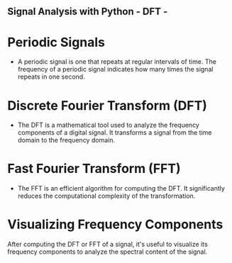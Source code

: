 ## Signal Analysis with Python - DFT -

# Periodic Signals
- A periodic signal is one that repeats at regular intervals of time. The frequency of a periodic signal indicates how many times the signal repeats in one second.

# Discrete Fourier Transform (DFT)
- The DFT is a mathematical tool used to analyze the frequency components of a digital signal. It transforms a signal from the time domain to the frequency domain.

# Fast Fourier Transform (FFT)
- The FFT is an efficient algorithm for computing the DFT. It significantly reduces the computational complexity of the transformation.

# Visualizing Frequency Components
After computing the DFT or FFT of a signal, it's useful to visualize its frequency components to analyze the spectral content of the signal.